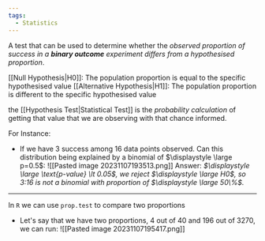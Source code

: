```yaml
---
tags:
  - Statistics
---
```

A test that can be used to determine whether the *observed proportion of success in a **binary outcome** experiment differs from a hypothesised proportion*.

[[Null Hypothesis|H0]]: The population proportion is equal to the specific hypothesised value
[[Alternative Hypothesis|H1]]: The population proportion is different to the specific hypothesised value

the [[Hypothesis Test|Statistical Test]] is the *probability calculation* of getting that value that we are observing with that chance informed.

For Instance:

- If we have 3 success among 16 data points observed. Can this distribution being explained by a binomial of $\displaystyle \large p=0.5$:
![[Pasted image 20231107193513.png]]
Answer: *$\displaystyle \large \text{p-value} \lt 0.05$, we reject $\displaystyle \large H0$, so 3:16 is not a binomial with proportion of $\displaystyle \large 50\%$.*

---

In `R` we can use `prop.test` to compare two proportions
- Let's say that we have two proportions, 4 out of 40 and 196 out of 3270, we can run:
![[Pasted image 20231107195417.png]]